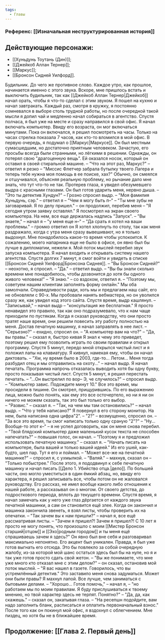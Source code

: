 ```yaml
---
tags:
  - Главы
---
```

### Референс: [[Изначальная неструктурированная история]]

## Действующие персонажи:
- [[Хуньдунь Тоутань (Дин)]];
- [[Джейкоб Аллан Тернер]];
- [[Маркус]];
- [[Бронсон Сидней Уилфорд]].

Будильник. До чего же противное слово. Каждое утро, как прошлое, начинается именно с этого звука. Вскоре, мне пришлось встать и выключить будильник, так как [[Джейкоб Аллан Тернер|Джейкоб]] начал орать, чтобы я что-то сделал с этим звуком. Я пошел на кухню и начал завтракать. Каждый раз, смотря в кружку, я постоянно сомневался в выборе столь трудной работы, но после очередной такой мысли я допил чай и медленно начал собираться в агентство.
Спустя полчаса, я был уже на месте и сразу направился в свой офис. Я начал включать компьютер. Ввиду его возраста, он мог включаться минутами. Пока он включался, я решил посмотреть на часы. Только на часах стрелка показала 7 часов, как кто-то вломился в мой офис. В первую очередь, я подумал о [[Маркус|Маркусе]]. Он был местным сумасшедшим, но достаточно приятным человеком. Зачастую, его просьбы всегда были странными, но лёгкими в решении. Однажды, он потерял свою "драгоценную вещь". Ей оказался носок, который он оставил в своей стиральной машине.
– "Что на этот раз, Маркус?" – ответил я резко – "Миссис Флетчер забрала бутылку твоего Лагера и теперь тебе нужна моя помощь в ее поиске, хах?"
Обычно, он смеялся и отшучивался, объясняя реальную проблему, но рычание дало мне знать, что тут что-то не так. Протерев глаза, я увидел обезумевшего выдра с красными глазами. Он был готов ударить меня, нервно дыша.
– "Это ты детектив Хундун?" – Грозно спросил выдр.
– "Моя фамилия Хуньдунь, сэр." – ответил я – "Чем я могу быть п–"
– "Ты мне зубы не заговаривай. Я по делу пришел." – он продолжил, перебив меня – "Я сегодня утром заявку оставлял."
Я посмотрел на экран своего компьютера. На нем, все еще держалась надпись "Запуск".
– "Вы знаете," – начал я – "у меня еще н–"
– "Да срать я хотел на ваши проблемы." – громко ответил он
Я хотел хлопнуть по столу, так как меня раздражало, когда с утра меня сразу вывешивают, но я только выдохнул. Мне понадобилось какое-то время чтобы успокоится. К сожалению, моего напарника еще не было в офисе, он явно был бы лучше в дипломатии, нежели я. 
Мой поток мыслей перебил звук запуска компьютера. Я начал входить и открывать систему нашего агентства. Спустя долгих 7 минут, я смог войти и увидеть в списке [[Бронсон Сидней Уилфорд|Бронсона Сиднея]].
– "Вы Бронсон Сидней?" – неохотно, я спросил.
– "Да." – ответил выдр. – "Вы бы знали сколько времени мне понадобилось, чтобы дозвонится до хотя бы одного живого человека!"
– "Я знаю." – со вздохом, ответил я. – "Поэтому мы, советуем нашим клиентам заполнять форму онлайн."
Мы оба замолчали. Справедливости ради, хоть мы и предлагаем наш сайт, его не обновляли с 90-х. Мы пробовали нанять вебмастера, но он уволился сразу же, как увидел код этого сайта. Спустя время, выдр кашлянул.
– "Записывай," – начал выдр – "консультация же бесплатная."
Я просто ненавидел это правило, так как оно подразумевало, что к нам чаще приходили по пустякам. Когда я сказал руководству, что они просто тратят наше время, они решили повесить эту работу полностью на меня.
Достав печатную машинку, я начал заправлять в нее лист.
– "Серьезно?" – ехидно, спросил он. – "А компьютер вам на что?"
– "Да, вы правы." – сказал я, быстро кивая 
Я знал к чему это приведет, поэтому решил ему позволить играть по своим правилам и открыл программу. Спустя 5 минут, передо мной открылся чистый лист и я положил лапы на клавиатуру. Я кивнул, намекая ему, чтобы он начал диктовать.
– "Хм, ну время было в 2003, где-то... Летом... Меня тогда разбудил отец и мы отправились на охоту..." – начал выдр.
Я начал печатать. Программа напрочь отказалась выводить хотя бы одну букву, просто показывая чистый лист. Спустя 5 минут, я решил перестать печатать.
– "...Он выстрелил по вор– Э, че случилось?" – спросил выдр.
– "Компьютер завис. Подождите минут 10."
Все это время, мы просидели в тишине. Он смотрел, прищурившись. По его выражению лица, можно было понять, как ему это все осточертело, но ни я ни он ничего не можем сказать, так это был только его выбор.  
– "Развис." – сказал я.
– "Так, на чем мы там остановились?" – начал выдр. – "Что у тебя написано?"
Я повернул в его сторону монитор. На нем, была написана одна цифра"2".
– "2?" – возмущенно, спросил он. – "За все это время, ты смог написать только одну сраную "2"?"
– "Ну... Вообще-то этот к–" – я не успел договорить, как он меня снова перебил.
– "Твой блядский компьютер даже маленький кусок текста не способен напечатать?" – повышая голос, он начал.
– "Поэтому я и предложил использовать печатную машинку." – сказал я. – "Начать писать на компьютере, была вашей и только вашей идеей."
Из его ушей, как-будто, шел пар. Тут я его и поймал.
– "Может все-же на печатной машинке?" – спросил я, с ухмылкой.
– "Валяй." – махнув, сказал он – "Только побыстрее."
После этого, я пододвинул к себе печатную машинку и начал писать [[Дело 1. Убийство отца.|дело]].
По большей части, оно могло уместиться в один ёмкий абзац, но, ввиду его характера, я решил записывать все, чтобы потом он не жаловался руководству. Его рассказ, не имел вообще какого либо отношения к нашей работе, а рассказывал он о многом. От своего детства, до подросткового периода, вплоть до текущего времени. 
Спустя время, я начал замечать как у него уже глаз дёргается от каждого звука печатной машинки, а сам он становится ещё злее. Когда он закончил и машинка закончила звенеть, я взял листы, чтобы проверить их на опечатки. 
– "Так зачем вы к нам пришли?" – начал я, все ещё рассматривая листы.
– "Зачем я пришел?! Зачем я пришел?! С 10 лет я просто не могу понять, что произошло с моим [[Мистер Бронсон старший|отцом]] и [[Эхо|родным городом]] и ты меня ещё спрашиваешь зачем я здесь?"
Он явно был вне себя и разговаривал максимально непонятно. Его акцент был уникален. Правда, я был уже готов выгнать его отсюда. Это бы повлекло за собой очередную жалобу, из-за которой мой шанс остаться здесь был бы на нуле, но я и так уже готов просто сдать свой жетон.
– "Вы же понимаете, что мне уже много кто отказал мне с этим делом?" – он сказал, остановив мой поток мыслей. – "Я вас нашел в газете. Говорилось, что вы устремлённый детектив."
Это заставило меня снова задуматься. Может они были правы? Я махнул лапой. Все лучше, чем заниматься с бытовыми делами. 
– "Хорошо... Готов помочь," – начал я, – "но работаем мы по моим правилам. Я буду прислушиваться к твоему мнению, но твой характер здесь не терпят. Понятно?"
– "Да, да, как скажешь." – сказал он, закатывая глаза.
– "На ресепшн подойдите, вам надо заполнить бланк, расписаться и оплатить первоначальный взнос."
После того как он покинул мой офис, я вздохнул с облегчением. Мне пиздец, но хотя бы не в ближайшее время.
## Продолжение: [[Глава 2. Первый день]]
